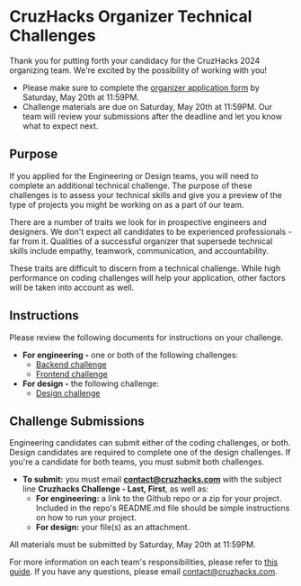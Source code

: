 # CruzHacks Organizer Technical Challenges

Thank you for putting forth your candidacy for the CruzHacks 2024 organizing team. We're excited by the possibility of working with you!
* Please make sure to complete the [organizer application form](https://tinyurl.com/cruzhacks2023-organizer-app) by Saturday, May 20th at 11:59PM.
* Challenge materials are due on Saturday, May 20th at 11:59PM. Our team will review your submissions after the deadline and let you know what to expect next.

## Purpose

If you applied for the Engineering or Design teams, you will need to complete an additional technical challenge. The purpose of these challenges is to assess your technical skills and give you a preview of the type of projects you might be working on as a part of our team.

There are a number of traits we look for in prospective engineers and designers. We don't expect all candidates to be experienced professionals - far from it. Qualities of a successful organizer that supersede technical skills include empathy, teamwork, communication, and accountability.

These traits are difficult to discern from a technical challenge. While high performance on coding challenges will help your application, other factors will be taken into account as well.

## Instructions

Please review the following documents for instructions on your challenge.

- **For engineering -** one or both of the following challenges:
  - [Backend challenge](https://github.com/CruzHacks/cruzhacks-organizer-challenges/blob/master/backend-challenge.md)
  - [Frontend challenge](https://github.com/CruzHacks/cruzhacks-organizer-challenges/blob/master/frontend-challenge.md)  
- **For design -** the following challenge:
  - [Design challenge](https://github.com/CruzHacks/cruzhacks-organizer-challenges/blob/master/design-challenge.md)

## Challenge Submissions

Engineering candidates can submit either of the coding challenges, or both. Design candidates are required to complete one of the design challenges. If you're a candidate for both teams, you must submit both challenges.

- **To submit:** you must email **contact@cruzhacks.com** with the subject line **Cruzhacks Challenge - Last, First**, as well as:
  - **For engineering:** a link to the Github repo or a zip for your project. Included in the repo's README.md file should be simple instructions on how to run your project. 
  - **For design:** your file(s) as an attachment.

All materials must be submitted by Saturday, May 20th at 11:59PM.

For more information on each team's responsibilities, please refer to [this guide](https://tinyurl.com/cruzhacks2024-recruitment). If you have any questions, please email contact@cruzhacks.com.
